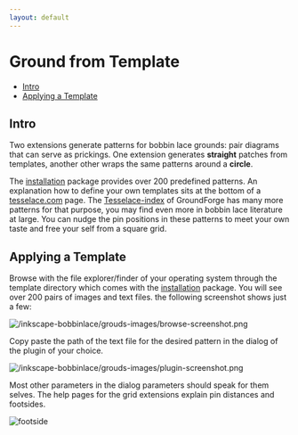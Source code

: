 ```yaml
---
layout: default
---
```

Ground from Template
====================

- [Intro](#intro)
- [Applying a Template](#applying-a-template)


Intro 
-----

Two extensions generate patterns for bobbin lace grounds: pair diagrams that can serve as prickings.
One extension generates **straight** patches from templates, 
another other wraps the same patterns around a **circle**.

The [installation] package provides over 200 predefined patterns.
An explanation how to define your own templates sits at the bottom of a [tesselace.com] page.
The [Tesselace-index] of GroundForge has many more patterns for that purpose,
you may find even more in bobbin lace literature at large.
You can nudge the pin positions in these patterns to meet your own taste 
and free your self from a square grid.

[tesselace.com]: https://tesselace.com/tools/inkscape-extension/
[Tesselace-index]: https://d-bl.github.io/GroundForge/help/TesseLace-Index
[installation]: /inkscape-bobbinlace/


Applying a Template
-------------------

Browse with the file explorer/finder of your operating system
through the template directory which comes with the [installation] package.
You will see over 200 pairs of images and text files. the following screenshot shows just a few:
 
![/inkscape-bobbinlace/grouds-images/browse-screenshot.png](/inkscape-bobbinlace/grouds-images/browse-screenshot.png)

Copy paste the path of the text file for the desired pattern in the dialog of the plugin of your choice.

![/inkscape-bobbinlace/grouds-images/plugin-screenshot.png](/inkscape-bobbinlace/grouds-images/plugin-screenshot.png)

Most other parameters in the dialog parameters should speak for them selves.
The help pages for the grid extensions explain pin distances and footsides.

![footside](/inkscape-bobbinlace/regular-images/footside.png)
